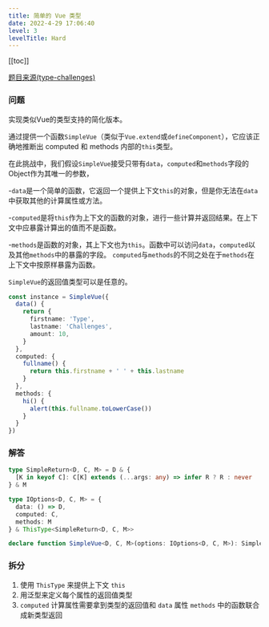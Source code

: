 ```yaml
---
title: 简单的 Vue 类型
date: 2022-4-29 17:06:40
level: 3
levelTitle: Hard
---
```


[[toc]]

[题目来源(type-challenges)](https://github.com/type-challenges/type-challenges/blob/main/questions/00006-hard-simple-vue/README.zh-CN.md)

### 问题

实现类似Vue的类型支持的简化版本。

通过提供一个函数`SimpleVue`（类似于`Vue.extend`或`defineComponent`），它应该正确地推断出 computed 和 methods 内部的`this`类型。

在此挑战中，我们假设`SimpleVue`接受只带有`data`，`computed`和`methods`字段的Object作为其唯一的参数，

-`data`是一个简单的函数，它返回一个提供上下文`this`的对象，但是你无法在`data`中获取其他的计算属性或方法。

-`computed`是将`this`作为上下文的函数的对象，进行一些计算并返回结果。在上下文中应暴露计算出的值而不是函数。

-`methods`是函数的对象，其上下文也为`this`。函数中可以访问`data`，`computed`以及其他`methods`中的暴露的字段。 `computed`与`methods`的不同之处在于`methods`在上下文中按原样暴露为函数。

`SimpleVue`的返回值类型可以是任意的。

```ts
const instance = SimpleVue({
  data() {
    return {
      firstname: 'Type',
      lastname: 'Challenges',
      amount: 10,
    }
  },
  computed: {
    fullname() {
      return this.firstname + ' ' + this.lastname
    }
  },
  methods: {
    hi() {
      alert(this.fullname.toLowerCase())
    }
  }
})
```

### 解答

```typescript
type SimpleReturn<D, C, M> = D & {
  [K in keyof C]: C[K] extends (...args: any) => infer R ? R : never
} & M

type IOptions<D, C, M> = {
  data: () => D,
  computed: C,
  methods: M
} & ThisType<SimpleReturn<D, C, M>>

declare function SimpleVue<D, C, M>(options: IOptions<D, C, M>): SimpleReturn<D, C, M>
```

### 拆分

1. 使用 `ThisType` 来提供上下文 `this`
2. 用泛型来定义每个属性的返回值类型
3. `computed` 计算属性需要拿到类型的返回值和 `data` 属性 `methods` 中的函数联合成新类型返回
